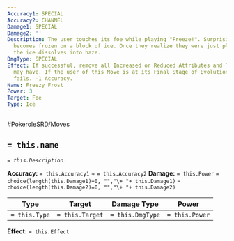 ```yaml
---
Accuracy1: SPECIAL
Accuracy2: CHANNEL
Damage1: SPECIAL
Damage2: ''
Description: The user touches its foe while playing "Freeze!". Surprisingly, the foe
  becomes frozen on a block of ice. Once they realize they were just playing pretend
  the ice dissolves into haze.
DmgType: SPECIAL
Effect: If successful, remove all Increased or Reduced Attributes and Traits the Foe
  may have. If the user of this Move is at its Final Stage of Evolution, this move
  fails. -1 Accuracy.
Name: Freezy Frost
Power: 3
Target: Foe
Type: Ice
---
```


#PokeroleSRD/Moves

## `= this.name` 
*`= this.Description`*

**Accuracy:** `= this.Accuracy1` + `= this.Accuracy2`
**Damage:** `= this.Power` `= choice(length(this.Damage1)=0, "","\+ "+ this.Damage1)` `= choice(length(this.Damage2)=0, "","\+ "+ this.Damage2)`

| Type          | Target          | Damage Type          | Power          |
| ------------- | --------------- | ---------------- | -------------- |
| `= this.Type` | `= this.Target` | `= this.DmgType` | `= this.Power` | 

**Effect:** `= this.Effect`